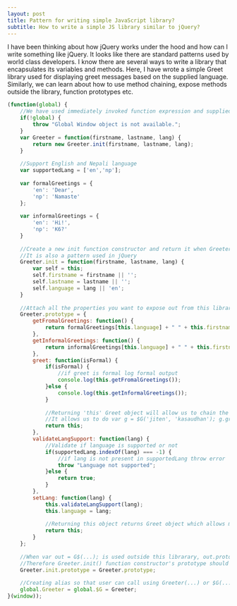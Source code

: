 ```yaml
---
layout: post
title: Pattern for writing simple JavaScript library? 
subtitle: How to write a simple JS library similar to jQuery?
---
```


I have been thinking about how jQuery works under the hood and how can I write something like jQuery. It looks like there
are standard patterns used by world class developers. I know there are several ways to write a library that encapsulates its variables
and methods. Here, I have wrote a simple Greet library used for displaying greet messages based on the supplied language. Similarly, we can 
learn about how to use method chaining, expose methods outside the library, function prototypes etc.

```javascript
(function(global) {
    //We have used immediately invoked function expression and supplied window as a global object
    if(!global) {
        throw "Global Window object is not available.";
    }
    var Greeter = function(firstname, lastname, lang) {
        return new Greeter.init(firstname, lastname, lang);
    }
    
    //Support English and Nepali language
    var supportedLang = ['en','np'];
    
    var formalGreetings = {
        'en': 'Dear',
        'np': 'Namaste'
    };
    
    var informalGreetings = {
        'en': 'Hi!',
        'np': 'K6?'
    }
    
    //Create a new init function constructor and return it when Greeter method is called.
    //It is also a pattern used in jQuery
    Greeter.init = function(firstname, lastname, lang) {
        var self = this;
        self.firstname = firstname || '';
        self.lastname = lastname || '';
        self.language = lang || 'en';
    }
    
    //Attach all the properties you want to expose out from this library to the users.
    Greeter.prototype = {
        getFromalGreetings: function() {
            return formalGreetings[this.language] + " " + this.firstname + " " + this.lastname;
        },
        getInformalGreetings: function() {
            return informalGreetings[this.language] + " " + this.firstname;
        },
        greet: function(isFormal) {
            if(isFormal) {
                //if greet is formal log formal output
                console.log(this.getFromalGreetings());
            }else {
                console.log(this.getInformalGreetings());
            }    
            
            //Returning 'this' Greet object will allow us to chain the methods. This is also a pattern used in jQuery.
            //It allows us to do var g = $G('jiten', 'kasaudhan'); g.greet().setLang('np');
            return this;
        },
        validateLangSupport: function(lang) {
            //Validate if language is supported or not
            if(supportedLang.indexOf(lang) === -1) {
                //if lang is not present in supportedLang throw error
                throw "Language not supported";
            }else {
                return true;
            }
        },
        setLang: function(lang) {
            this.validateLangSupport(lang);
            this.language = lang;
            
            //Returning this object returns Greet object which allows method chaining
            return this;
        }
    };
    
    //When var out = G$(...); is used outside this librarary, out.prototype should be able to access all the properties of Greeter.
    //Therefore Greeter.init() function constructor's prototype should point to Greeter prototype.
    Greeter.init.prototype = Greeter.prototype;
    
    //Creating alias so that user can call using Greeter(...) or $G(...)
    global.Greeter = global.$G = Greeter;
}(window));
```
